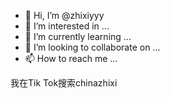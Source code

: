- 👋 Hi, I’m @zhixiyyy
- 👀 I’m interested in ...
- 🌱 I’m currently learning ...
- 💞️ I’m looking to collaborate on ...
- 📫 How to reach me ...

<!---
zhixiyyy/zhixiyyy is a ✨ special ✨ repository because its `README.md` (this file) appears on your GitHub profile.
You can click the Preview link to take a look at your changes.
--->
我在Tik Tok搜索chinazhixi
